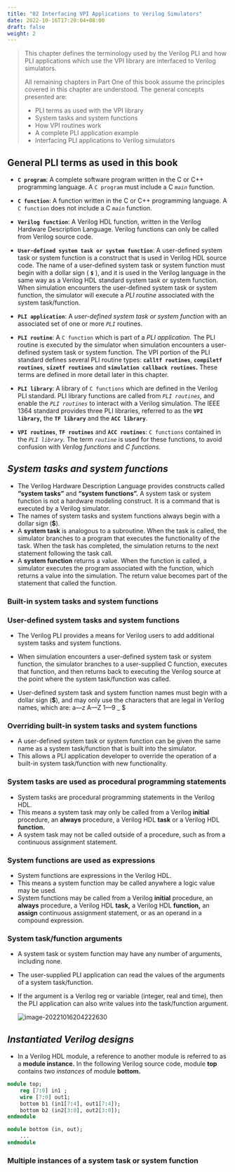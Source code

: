 ```yaml
---
title: "02 Interfacing VPI Applications to Verilog Simulators"
date: 2022-10-16T17:20:04+08:00
draft: false
weight: 2
---
```


>  This chapter defines the terminology used by the Verilog PLI and how PLI applications which use the VPI library are interfaced to Verilog simulators. 
>
> All remaining chapters in Part One of this book assume the principles covered in this chapter are understood. The general concepts presented are:  
>
> - PLI terms as used with the VPI library  
> - System tasks and system functions
> - How VPI routines work  
> - A complete PLI application example  
> - Interfacing PLI applications to Verilog simulators

## General PLI terms as used in this book

- **`C program`**: A complete software program written in the C or C++ programming language. A `C program` must include a C *`main`* function.

- **`C function`**: A function written in the C or C++ programming language. A `C function` does not include a C *`main`* function.
- **`Verilog function`**: A Verilog HDL function, written in the Verilog Hardware Description Language. Verilog functions can only be called from Verilog source code.
- **`User-defined system task or system function`**: A user-defined system task or system function is a construct that is used in Verilog HDL source code. The name of a user-defined system task or system function must begin with a dollar sign ( **`$`** ), and it is used in the Verilog language in the same way as a Verilog HDL standard system task or system function. When simulation encounters the user-defined system task or system function, the simulator will execute a *PLI routine* associated with the system task/function.
- **`PLI application`**: A *user-defined system task or system function* with an associated set of one or more *`PLI`* routines.
- **`PLI routine`**: A `C function` which is part of a *PLI application.* The PLI routine is executed by the simulator when simulation encounters a user-defined system task or system function. The VPI portion of the PLI standard defines several PLI routine types: **`calltf routines`**, **`compiletf routines`**, **`sizetf routines`** and **`simulation callback routines`.** These terms are defined in more detail later in this chapter.
- **`PLI library`**: A library of `C functions` which are defined in the Verilog PLI standard. PLI library functions are called from *`PLI routines`,* and enable the *`PLI routines`* to interact with a Verilog simulation. The IEEE 1364 standard provides three PLI libraries, referred to as the **`VPI library`,** the **`TF library`** and the **`ACC library`**.
- **`VPI routines`**, **`TF routines`** and **`ACC routines`**: `C functions` contained in the *`PLI library`.* The term *`routine`* is used for these functions, to avoid confusion with *Verilog functions* and *C functions.*

## *System tasks and system functions*

- The Verilog Hardware Description Language provides constructs called **“system tasks”** and **“system functions”.** A system task or system function is not a hardware modeling construct. It is a command that is executed by a Verilog simulator.
- The names of system tasks and system functions always begin with a dollar sign (**$**).
- A **system task** is analogous to a subroutine. When the task is called, the simulator branches to a program that executes the functionality of the task. When the task has completed, the simulation returns to the next statement following the task call. 
- A **system function** returns a value. When the function is called, a simulator executes the program associated with the function, which returns a value into the simulation. The return value becomes part of the statement that called the function. 

### **Built-in system tasks and system functions**

### **User-defined system tasks and system functions**

- The Verilog PLI provides a means for Verilog users to add additional system tasks and system functions. 

- When simulation encounters a user-defined system task or system function, the simulator branches to a user-supplied C function, executes that function, and then returns back to executing the Verilog source at the point where the system task/function was called.
- User-defined system task and system function names must begin with a dollar sign (**$**), and may only use the characters that are legal in Verilog names, which are: a—z A—Z 1—9 _ $

### **Overriding built-in system tasks and system functions**

- A user-defined system task or system function can be given the same name as a system task/function that is built into the simulator. 
- This allows a PLI application developer to override the operation of a built-in system task/function with new functionality. 

### **System tasks are used as procedural programming statements**

- System tasks are procedural programming statements in the Verilog HDL.
- This means a system task may only be called from a Verilog **initial** procedure, an **always** procedure, a Verilog HDL **task** or a Verilog HDL **function.** 
- A system task may not be called outside of a procedure, such as from a continuous assignment statement.

### **System functions are used as expressions**

- System functions are expressions in the Verilog HDL. 
- This means a system function may be called anywhere a logic value may be used. 
- System functions may be called from a Verilog **initial** procedure, an **always** procedure, a Verilog HDL **task,** a Verilog HDL **function,** an **assign** continuous assignment statement, or as an operand in a compound expression.

### **System task/function arguments**

- A system task or system function may have any number of arguments, including none. 
- The user-supplied PLI application can read the values of the arguments of a system task/function. 
- If the argument is a Verilog reg or variable (integer, real and time), then the PLI application can also write values into the task/function argument.

  ![image-20221016204222630](http://nas.znmlr.cn:15900/markdown/2022/10/image-20221016204222630.png)

## *Instantiated Verilog designs*

- In a Verilog HDL module, a reference to another module is referred to as a **module instance.** In the following Verilog source code, module **top** contains two *instances* of module **bottom.**

```systemverilog
module top;
    reg [7:0] in1 ;
    wire [7:0] out1;
    bottom b1 (in1[7:4], out1[7:4]);
    bottom b2 (in2[3:0], out2[3:0]);
endmodule

module bottom (in, out);
    ...
endmodule
```

### **Multiple instances of a system task or system function**

